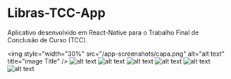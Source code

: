# Libras-TCC-App
Aplicativo desenvolvido em React-Native para o Trabalho Final de Conclusão de Curso (TCC).


<img style="width="30%" src="/app-screenshots/capa.png" alt="alt text" title="image Title" />
<img src="image url" alt="alt text" title="image Title" />
<img src="image url" alt="alt text" title="image Title" />
<img src="image url" alt="alt text" title="image Title" />
<img src="image url" alt="alt text" title="image Title" />
<img src="image url" alt="alt text" title="image Title" />
<img src="image url" alt="alt text" title="image Title" />
